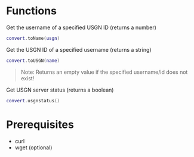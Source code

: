 # Functions

Get the username of a specified USGN ID (returns a number)
```lua
convert.toName(usgn)
```

Get the USGN ID of a specified username (returns a string)
```lua
convert.toUSGN(name)
``` 
> Note: Returns an empty value if the specified username/id does not exist!


Get USGN server status (returns a boolean)
```lua
convert.usgnstatus()
```


# Prerequisites
* curl
* wget (optional)
